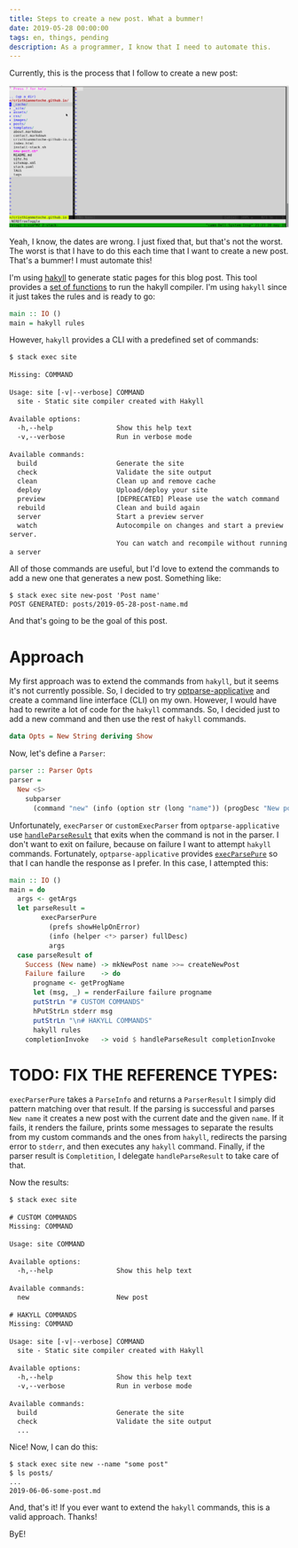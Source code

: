 ```yaml
---
title: Steps to create a new post. What a bummer!
date: 2019-05-28 00:00:00
tags: en, things, pending
description: As a programmer, I know that I need to automate this.
---
```


Currently, this is the process that I follow to create a new post:

<img src="/images/create-new-blog/create-new-blog.gif" alt="drawing" width="1000"/>

Yeah, I know, the dates are wrong. I just fixed that, but that's not the worst.
The worst is that I have to do this each time that I want to create a new post.
That's a bummer! I must automate this!

I'm using [hakyll][hakyll] to generate static pages for this blog post.
This tool provides a [set of functions][hakyll-main] to run the hakyll compiler.
I'm using `hakyll` since it just takes the rules and is ready to go:

```haskell
main :: IO ()
main = hakyll rules
```

However, `hakyll` provides a CLI with a predefined set of commands:

```
$ stack exec site

Missing: COMMAND

Usage: site [-v|--verbose] COMMAND
  site - Static site compiler created with Hakyll

Available options:
  -h,--help                Show this help text
  -v,--verbose             Run in verbose mode

Available commands:
  build                    Generate the site
  check                    Validate the site output
  clean                    Clean up and remove cache
  deploy                   Upload/deploy your site
  preview                  [DEPRECATED] Please use the watch command
  rebuild                  Clean and build again
  server                   Start a preview server
  watch                    Autocompile on changes and start a preview server.
                           You can watch and recompile without running a server
```

All of those commands are useful, but I'd love to extend the commands to add a new
one that generates a new post. Something like:

```
$ stack exec site new-post 'Post name'
POST GENERATED: posts/2019-05-28-post-name.md
```

And that's going to be the goal of this post.

# Approach

My first approach was to extend the commands from `hakyll`, but it seems it's
not currently possible. So, I decided to try [optparse-applicative][optparse-applicative]
and create a command line interface (CLI) on my own. However, I would have had
to rewrite a lot of code for the `hakyll` commands. So, I decided just to add a
new command and then use the rest of `hakyll` commands.

```haskell
data Opts = New String deriving Show
```

Now, let's define a `Parser`:

```haskell
parser :: Parser Opts
parser =
  New <$>
    subparser
      (command "new" (info (option str (long "name")) (progDesc "New post")))
```

Unfortunately, `execParser` or `customExecParser` from
`optparse-applicative` use [`handleParseResult`][handleParseResult]
that exits when the command is not in the parser. I don't want to exit
on failure, because on failure I want to attempt `hakyll` commands. Fortunately,
`optparse-applicative` provides [`execParsePure`][execParsePure] so that I
can handle the response as I prefer. In this case, I attempted this:

```haskell
main :: IO ()
main = do
  args <- getArgs
  let parseResult =
        execParserPure
          (prefs showHelpOnError)
          (info (helper <*> parser) fullDesc)
          args
  case parseResult of
    Success (New name) -> mkNewPost name >>= createNewPost
    Failure failure    -> do
      progname <- getProgName
      let (msg, _) = renderFailure failure progname
      putStrLn "# CUSTOM COMMANDS"
      hPutStrLn stderr msg
      putStrLn "\n# HAKYLL COMMANDS"
      hakyll rules
    completionInvoke   -> void $ handleParseResult completionInvoke
```

# TODO: FIX THE REFERENCE TYPES:
`execParserPure` takes a `ParseInfo` and returns a `ParserResult` I simply
did pattern matching over that result. If the parsing is successful and parses
`New name` it creates a new post with the current date and the given `name`.
If it fails, it renders the failure, prints some messages to separate the
results from my custom commands and the ones from `hakyll`,
redirects the parsing error to `stderr`, and then executes any `hakyll` command.
Finally, if the parser result is `Completition`, I delegate `handleParseResult`
to take care of that.

Now the results:

```
$ stack exec site

# CUSTOM COMMANDS
Missing: COMMAND

Usage: site COMMAND

Available options:
  -h,--help                Show this help text

Available commands:
  new                      New post

# HAKYLL COMMANDS
Missing: COMMAND

Usage: site [-v|--verbose] COMMAND
  site - Static site compiler created with Hakyll

Available options:
  -h,--help                Show this help text
  -v,--verbose             Run in verbose mode

Available commands:
  build                    Generate the site
  check                    Validate the site output
  ...
```

Nice! Now, I can do this:

```
$ stack exec site new --name "some post"
$ ls posts/
...
2019-06-06-some-post.md
```

And, that's it! If you ever want to extend the `hakyll` commands, this is a valid
approach. Thanks!

ByE!

[hakyll]:  https://hackage.haskell.org/package/hakyll
[hakyll-main]: https://hackage.haskell.org/package/hakyll-4.12.5.2/docs/Hakyll-Main.html
[optparse-applicative]: https://hackage.haskell.org/package/optparse-applicative
[handleParseResult]: https://hackage.haskell.org/package/optparse-applicative-0.14.3.0/docs/src/Options.Applicative.Extra.html#handleParseResult
[execParsePure]: https://hackage.haskell.org/package/optparse-applicative-0.14.3.0/docs/Options-Applicative.html#v:execParserPure

